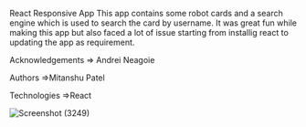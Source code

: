 React Responsive App
 This app contains some robot cards and a search engine which is used to search the card by username.
It was great fun while making this app but also faced a lot of issue starting from installig react to updating the app as requirement.

Acknowledgements
=> Andrei Neagoie

Authors
=>Mitanshu Patel

Technologies
=>React

![Screenshot (3249)](https://user-images.githubusercontent.com/90372090/158163383-1f8de879-f5b8-4dfa-a0eb-cc6599fa2b2f.png)

